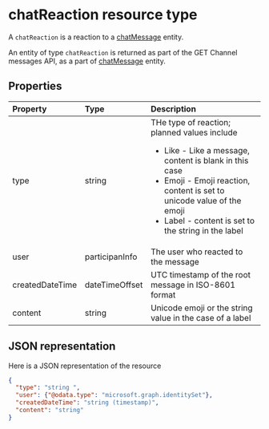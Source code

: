 # chatReaction resource type

A `chatReaction` is a reaction to a [chatMessage](chatMessage.md) entity. 

An entity of type `chatReaction` is returned as part of the GET Channel messages API, as a part of [chatMessage](chatMessage.md) entity.

## Properties
| Property	   | Type	|Description|
|:---------------|:--------|:----------|
|type|string| THe type of reaction; planned values include <br><ul><li>Like - Like a message, content is blank in this case</li><li>Emoji - Emoji reaction, content is set to unicode value of the emoji</li><li>Label - content is set to the string in the label</li></ul>|
|user|participanInfo|The user who reacted to the message|
|createdDateTime|dateTimeOffset|UTC timestamp of the root message in ISO-8601 format|
|content|string|Unicode emoji or the string value in the case of a label|

## JSON representation

Here is a JSON representation of the resource

<!-- {
  "blockType": "resource",
  "optionalProperties": [
    "content"
  ],
  "@odata.type": "microsoft.graph.chatReaction"
}-->

```json
{
  "type": "string ",
  "user": {"@odata.type": "microsoft.graph.identitySet"},
  "createdDateTime": "string (timestamp)",
  "content": "string"
}

```

<!-- uuid: 8fcb5dbc-d5aa-4681-8e31-b001d5168d79
2015-10-25 14:57:30 UTC -->
<!-- {
  "type": "#page.annotation",
  "description": "chat message reaction resource",
  "keywords": "",
  "section": "documentation",
  "tocPath": ""
}-->